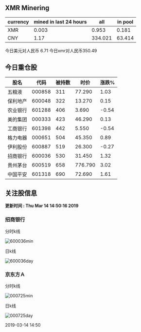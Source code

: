 ## XMR Minering

|currency|mined in last 24 hours|all|in pool|
|---|---|---|---|
|XMR|0.003|0.953|0.181|
|CNY|1.17|334.021|63.414|

今日美元对人民币 6.71	今日xmr对人民币350.49


## 今日重仓股 

|股名|代码|被持数|时价|涨跌%|
|---|---|---|---|---|
|五粮液|000858|311|77.290|1.03|
|保利地产|600048|322|13.270|0.15|
|农业银行|601288|406|3.690|-0.54|
|美的集团|000333|423|46.290|0.13|
|工商银行|601398|442|5.550|-0.54|
|格力电器|000651|504|45.350|0.89|
|伊利股份|600887|519|26.300|-0.27|
|招商银行|600036|530|31.450|1.32|
|贵州茅台|600519|658|776.790|3.02|
|中国平安|601318|690|72.690|1.61|

## 关注股信息
**更新时间 : Thu Mar 14 14:50:16 2019**
### 招商银行 
分时k线

![600036min](http://image.sinajs.cn/newchart/min/n/sh600036.gif)

日k线

![600036day](http://image.sinajs.cn/newchart/daily/n/sh600036.gif)

### 京东方Ａ 
分时k线

![000725min](http://image.sinajs.cn/newchart/min/n/sz000725.gif)

日k线

![000725day](http://image.sinajs.cn/newchart/daily/n/sz000725.gif)

2019-03-14 14:50